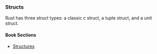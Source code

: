### Structs

Rust has three struct types: a classic c struct, a tuple struct, and a unit struct.

#### Book Sections

- [Structures](https://doc.rust-lang.org/rust-by-example/custom_types/structs.html)

